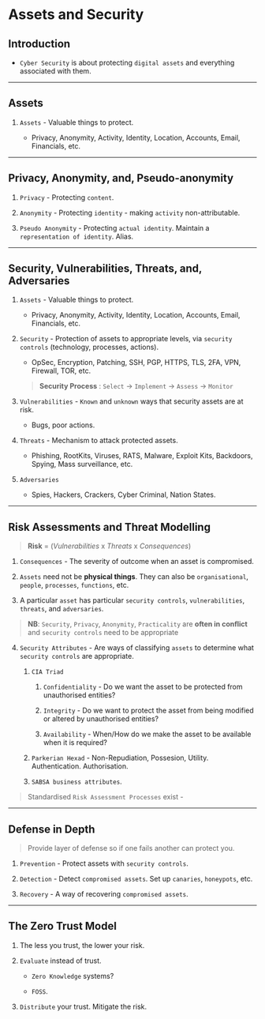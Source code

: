 # Assets and Security

## Introduction

* `Cyber Security` is about protecting `digital assets` and everything associated with them.

---

## Assets

1. `Assets` - Valuable things to protect.

    * Privacy, Anonymity, Activity, Identity, Location, Accounts, Email, Financials, etc.

---

## Privacy, Anonymity, and, Pseudo-anonymity

1. `Privacy` - Protecting `content`.

2. `Anonymity` - Protecting `identity` - making `activity` non-attributable.

3. `Pseudo Anonymity` - Protecting `actual identity`. Maintain a `representation of identity`. Alias.

---

## Security, Vulnerabilities, Threats, and, Adversaries

1. `Assets` - Valuable things to protect.

    * Privacy, Anonymity, Activity, Identity, Location, Accounts, Email, Financials, etc.

2. `Security` - Protection of assets to appropriate levels, via `security controls` (technology, processes, actions).

    * OpSec, Encryption, Patching, SSH, PGP, HTTPS, TLS, 2FA, VPN, Firewall, TOR, etc.

    > __Security Process__ : `Select` -> `Implement` -> `Assess` -> `Monitor`

3. `Vulnerabilities` - `Known` and `unknown` ways that security assets are at risk.

    * Bugs, poor actions.

4. `Threats` - Mechanism to attack protected assets.

    * Phishing, RootKits, Viruses, RATS, Malware, Exploit Kits, Backdoors, Spying, Mass surveillance, etc.

5. `Adversaries`

    * Spies, Hackers, Crackers, Cyber Criminal, Nation States.

---

## Risk Assessments and Threat Modelling

> __Risk__ = (_Vulnerabilities_ x _Threats_ x _Consequences_)

1. `Consequences` - The severity of outcome when an asset is compromised.

2. `Assets` need not be __physical things__. They can also be `organisational`, `people`, `processes`, `functions`, etc. 

3. A particular `asset` has particular `security controls`, `vulnerabilities`, `threats`, and `adversaries`.

> __NB__: `Security`, `Privacy`, `Anonymity`, `Practicality` are __often in conflict__ and `security controls` need to be appropriate

4. `Security Attributes` - Are ways of classifying `assets` to determine what `security controls` are appropriate.

    1. `CIA Triad`

        1. `Confidentiality` - Do we want the asset to be protected from unauthorised entities?

        2. `Integrity` - Do we want to protect the asset from being modified or altered by unauthorised entities?

        3. `Availability` - When/How do we make the asset to be available when it is required?
    
    2. `Parkerian Hexad` - Non-Repudiation, Possesion, Utility. Authentication. Authorisation. 
    
    3. `SABSA business attributes`.

> Standardised `Risk Assessment Processes` exist - 

---

## Defense in Depth

> Provide layer of defense so if one fails another can protect you.

1. `Prevention` - Protect assets with `security controls`.

2. `Detection` - Detect `compromised assets`. Set up `canaries`, `honeypots`, etc.

3. `Recovery` - A way of recovering `compromised assets`.

---

## The Zero Trust Model

1. The less you trust, the lower your risk.

2. `Evaluate` instead of trust. 

    * `Zero Knowledge` systems?

    * `FOSS`.

3. `Distribute` your trust. Mitigate the risk.

